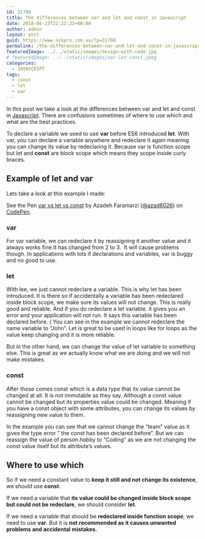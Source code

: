 ```yaml
---
id: 31708
title: The differences between var and let and const in Javascript
date: 2018-06-23T22:22:22+00:00
author: admin
layout: post
guid: https://www.nikpro.com.au/?p=31708
permalink: /the-differences-between-var-and-let-and-const-in-javascript/
featuredImage: ../../static/images/design-with-code.jpg
# featuredImage: ../../static/images/var-let-const.jpeg
categories:
  - JAVASCRIPT
tags:
  - const
  - let
  - var
---
```

In this post we take a look at the differences between var and let and const in [Javascript](https://www.nikpro.com.au/the-beauty-of-javascript/). There are confusions sometimes of where to use which and what are the best practices.

To declare a variable we used to use **var** before ES6 introduced **let**. With var, you can declare a variable anywhere and redeclare it again meaning you can change its value by redeclaring it. Because var is function scope but let and **const** are block scope which means they scope inside curly braces.

## Example of let and var

Lets take a look at this example I made:

<p class="codepen" data-height="265" data-theme-id="0" data-slug-hash="PaameG" data-default-tab="js,result" data-user="azad6026" data-embed-version="2" data-pen-title="var vs let vs const">
  See the Pen <a href="https://codepen.io/azad6026/pen/PaameG/">var vs let vs const</a> by Azadeh Faramarzi (<a href="https://codepen.io/azad6026">@azad6026</a>) on <a href="https://codepen.io">CodePen</a>.
</p>



### var

For var variable, we can redeclare it by reassigning it another value and it always works fine.It has changed from 2 to 3.  It will cause problems though. In applications with lots if declarations and variables, var is buggy and no good to use. 

### <a id="let"></a>let

With lee, we just cannot redeclare a variable. This is why let has been introduced. It is there so if accidentally a variable has been redeclared inside block scope, we make sure its values will not change. This is really good and reliable. And if you do redeclare a let variable. it gives you an error and your application will not run. It says this variable has been declared before. ( You can see in the example we cannot redeclare the name variable to &#8220;John&#8221;. Let is great to be used in loops like for loops as the value keep changing and it is more reliable.

But in the other hand, we can change the value of let variable to something else. This is great as we actually know what we are doing and we will not make mistakes.

### const

After those comes const which is a data type that its value cannot be changed at all. It is not immutable as they say. Although a const value cannot be changed but its properties value could be changed. Meaning if you have a const object with some attributes, you can change its values by reassigning new value to them.

In the example you can see that we cannot change the &#8220;team&#8221; value as it gives the type error &#8221; the const has been declared before&#8221;. But we can reassign the value of person.hobby to &#8220;Coding&#8221; as we are not changing the const value itself but its attribute&#8217;s values.

## Where to use which

So if we need a constant value to **keep it still and not change its existence**, we should use **const**.

If we need a variable that **its value could be changed inside block scope but could not be redeclare**, we should consider **let**.

If we need a variable that should be **redeclared inside function scope**, we need to use **var**. But it is **not recommended as it causes unwanted problems and accidental mistakes.**